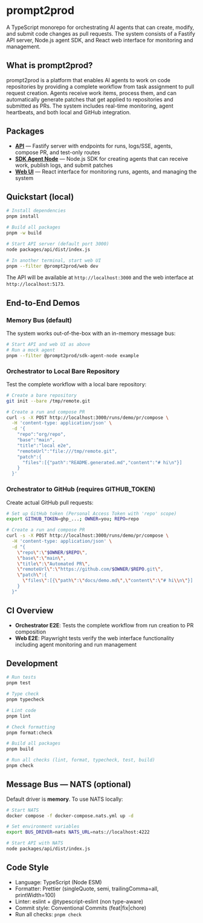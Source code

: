 # prompt2prod

A TypeScript monorepo for orchestrating AI agents that can create, modify, and submit code changes as pull requests. The system consists of a Fastify API server, Node.js agent SDK, and React web interface for monitoring and management.

## What is prompt2prod?

prompt2prod is a platform that enables AI agents to work on code repositories by providing a complete workflow from task assignment to pull request creation. Agents receive work items, process them, and can automatically generate patches that get applied to repositories and submitted as PRs. The system includes real-time monitoring, agent heartbeats, and both local and GitHub integration.

## Packages

- **[API](packages/api/README.md)** — Fastify server with endpoints for runs, logs/SSE, agents, compose PR, and test-only routes
- **[SDK Agent Node](packages/sdk-agent-node/README.md)** — Node.js SDK for creating agents that can receive work, publish logs, and submit patches
- **[Web UI](packages/web/README.md)** — React interface for monitoring runs, agents, and managing the system

## Quickstart (local)

```bash
# Install dependencies
pnpm install

# Build all packages
pnpm -w build

# Start API server (default port 3000)
node packages/api/dist/index.js

# In another terminal, start web UI
pnpm --filter @prompt2prod/web dev
```

The API will be available at `http://localhost:3000` and the web interface at `http://localhost:5173`.

## End-to-End Demos

### Memory Bus (default)

The system works out-of-the-box with an in-memory message bus:

```bash
# Start API and web UI as above
# Run a mock agent
pnpm --filter @prompt2prod/sdk-agent-node example
```

### Orchestrator to Local Bare Repository

Test the complete workflow with a local bare repository:

```bash
# Create a bare repository
git init --bare /tmp/remote.git

# Create a run and compose PR
curl -s -X POST http://localhost:3000/runs/demo/pr/compose \
  -H 'content-type: application/json' \
  -d '{
    "repo":"org/repo",
    "base":"main",
    "title":"local e2e",
    "remoteUrl":"file:///tmp/remote.git",
    "patch":{
      "files":[{"path":"README.generated.md","content":"# hi\n"}]
    }
  }'
```

### Orchestrator to GitHub (requires GITHUB_TOKEN)

Create actual GitHub pull requests:

```bash
# Set up GitHub token (Personal Access Token with 'repo' scope)
export GITHUB_TOKEN=ghp_...; OWNER=you; REPO=repo

# Create a run and compose PR
curl -s -X POST http://localhost:3000/runs/demo/pr/compose \
  -H 'content-type: application/json' \
  -d "{
    \"repo\":\"$OWNER/$REPO\",
    \"base\":\"main\",
    \"title\":\"Automated PR\",
    \"remoteUrl\":\"https://github.com/$OWNER/$REPO.git\",
    \"patch\":{
      \"files\":[{\"path\":\"docs/demo.md\",\"content\":\"# hi\\n\"}]
    }
  }"
```

## CI Overview

- **Orchestrator E2E**: Tests the complete workflow from run creation to PR composition
- **Web E2E**: Playwright tests verify the web interface functionality including agent monitoring and run management

## Development

```bash
# Run tests
pnpm test

# Type check
pnpm typecheck

# Lint code
pnpm lint

# Check formatting
pnpm format:check

# Build all packages
pnpm build

# Run all checks (lint, format, typecheck, test, build)
pnpm check
```

## Message Bus — NATS (optional)

Default driver is **memory**. To use NATS locally:

```bash
# Start NATS
docker compose -f docker-compose.nats.yml up -d

# Set environment variables
export BUS_DRIVER=nats NATS_URL=nats://localhost:4222

# Start API with NATS
node packages/api/dist/index.js
```

## Code Style

- Language: TypeScript (Node ESM)
- Formatter: Prettier (singleQuote, semi, trailingComma=all, printWidth=100)
- Linter: eslint + @typescript-eslint (non type-aware)
- Commit style: Conventional Commits (feat|fix|chore)
- Run all checks: `pnpm check`
